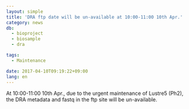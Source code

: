 ```yaml
---
layout: simple
title: 'DRA ftp date will be un-available at 10:00-11:00 10th Apr.'
category: news
db:
  - bioproject
  - biosample
  - dra

tags:
  - Maintenance

date: 2017-04-10T09:19:22+09:00
lang: en
---
```


<p>At 10:00-11:00 10th Apr., due to the urgent maintenance of Lustre5 (Ph2), the DRA metadata and fastq in the ftp site will be un-available.</p>
